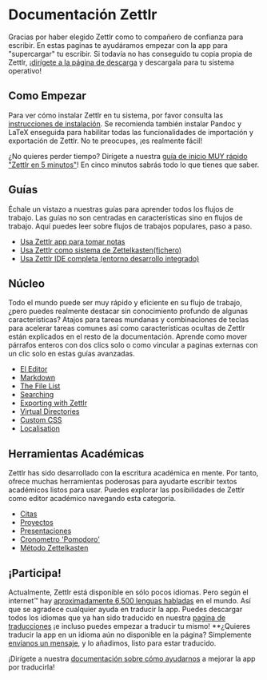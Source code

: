 # Documentación Zettlr

Gracias por haber elegido Zettlr como to compañero de confianza para escribir. En estas paginas te ayudáramos empezar con la app para "supercargar" tu escribir. Si todavía no has conseguido tu copia propia de Zettlr, ¡[dirígete a la página de descarga](https://www.zettlr.com/download) y descargala para tu sistema operativo!

## Como Empezar

Para ver cómo instalar Zettlr en tu sistema, por favor consulta las [instrucciones de instalación](install-es.md). Se recomienda también instalar Pandoc y LaTeX enseguida para habilitar todas las funcionalidades de importación y exportación de Zettlr. No te preocupes, ¡es realmente fácil!

¿No quieres perder tiempo? Dirígete a nuestra [guía de inicio MUY rápido "Zettlr en 5 minutos"](5-minutes-es.md)! En cinco minutos sabrás todo lo que tienes que saber.

## Guías 

Échale un vistazo a nuestras guías para aprender todos los flujos de trabajo. Las guías no son centradas en características sino en flujos de trabajo.  Aquí puedes leer sobre flujos de trabajos populares, paso a paso.

* [Usa Zettlr app para tomar notas](guides/guide-notes-es.md)
* [Usa Zettlr como sistema de Zettelkasten(fichero)](guides/guide-zettelkasten-es.md)
* [Usa Zettlr IDE completa (entorno desarrollo integrado)](guides/guide-ide-es.md)

## Núcleo

Todo el mundo puede ser muy rápido y eficiente en su flujo de trabajo, ¿pero puedes realmente destacar sin conocimiento profundo de algunas características? Atajos para tareas mundanas y combinaciones de teclas para acelerar tareas comunes así como características ocultas de Zettlr están explicados en el resto de la documentación. Aprende como mover párrafos enteros con dos clics solo o como vincular a paginas externas con un clic solo en estas guías avanzadas.

* [El Editor](core/editor-es.md)
* [Markdown](reference/markdown-basics-es.md)
* [The File List](core/file-list-es.md)
* [Searching](core/search-es.md)
* [Exporting with Zettlr](core/export-es.md)
* [Virtual Directories](core/virtual-directories-es.md)
* [Custom CSS](core/custom-css-es.md)
* [Localisation](core/localisation-es.md)

## Herramientas Académicas

Zettlr has sido desarrollado con la escritura académica en mente. Por tanto, ofrece muchas herramientas poderosas para ayudarte escribir textos académicos listos para usar. Puedes explorar las posibilidades de Zettlr como editor académico navegando esta categoría.

* [Citas](academic/citations-es.md)
* [Proyectos](academic/projects-es.md)
* [Presentaciones](academic/presentations-es.md)
* [Cronometro 'Pomodoro'](academic/pomodoro-es.md)
* [Método Zettelkasten ](academic/zkn-method-es.md)

## ¡Participa!

Actualmente, Zettlr está disponible en sólo pocos idiomas. Pero según el internet™ hay [aproximadamente 6,500 lenguas habladas](https://www.infoplease.com/askeds/how-many-spoken-languages) en el mundo. Así que se agradece cualquier ayuda en traducir la app. Puedes descargar todos los idiomas que ya han sido traducido en nuestra [pagina de traducciones](https://translate.zettlr.com/) ¡e incluso puedes empezar a traducir tu mismo! **¿Quieres traducir la app en un idioma aún no disponible en la página? Simplemente [envíanos un mensaje](mailto:info@zettlr.com), y lo añadimos, listo para estar traducido.

¡Dirígete a nuestra [documentación sobre cómo ayudarnos](get-involved-es.md) a mejorar la app por traducirla!
